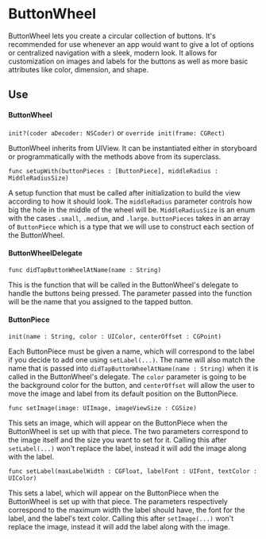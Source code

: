 # ButtonWheel

ButtonWheel lets you create a circular collection of buttons. It's recommended for use whenever an app would want to give a lot of options or centralized navigation with a sleek, modern look. It allows for customization on images and labels for the buttons as well as more basic attributes like color, dimension, and shape.


## Use

#### ButtonWheel

`init?(coder aDecoder: NSCoder)` or `override init(frame: CGRect) `

ButtonWheel inherits from UIView. It can be instantiated either in storyboard or programmatically with the methods above from its superclass.

`func setupWith(buttonPieces : [ButtonPiece], middleRadius : MiddleRadiusSize)`

A setup function that must be called after initialization to build the view according to how it should look. The `middleRadius` parameter controls how big the hole in the middle of the wheel will be. `MiddleRadiusSize` is an enum with the cases `.small`, `.medium`, and `.large`. `buttonPieces` takes in an array of `ButtonPiece` which is a type that we will use to construct each section of the ButtonWheel.

#### ButtonWheelDelegate


`func didTapButtonWheelAtName(name : String)`

This is the function that will be called in the ButtonWheel's delegate to handle the buttons being pressed. The parameter passed into the function will be the name that you assigned to the tapped button.

#### ButtonPiece

`init(name : String, color : UIColor, centerOffset : CGPoint)`

Each ButtonPiece must be given a name, which will correspond to the label if you decide to add one using `setLabel(...)`. The name will also match the name that is passed into `didTapButtonWheelAtName(name : String)` when it is called in the ButtonWheel's delegate. The `color` parameter is going to be the background color for the button, and `centerOffset` will allow the user to move the image and label from its default position on the ButtonPiece.

`func setImage(image: UIImage, imageViewSize : CGSize)`

This sets an image, which will appear on the ButtonPiece when the ButtonWheel is set up with that piece. The two parameters correspond to the image itself and the size you want to set for it. Calling this after `setLabel(...)` won't replace the label, instead it will add the image along with the label.

`func setLabel(maxLabelWidth : CGFloat, labelFont : UIFont, textColor : UIColor)`

This sets a label, which will appear on the ButtonPiece when the ButtonWheel is set up with that piece. The parameters respectively correspond to the maximum width the label should have, the font for the label, and the label's text color. Calling this after `setImage(...)` won't replace the image, instead it will add the label along with the image.

